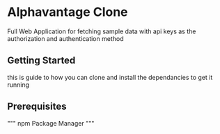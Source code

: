 # Alphavantage Clone
Full Web Application for fetching sample data with api keys as the authorization and authentication method
## Getting Started
this is guide to how you can clone and install the dependancies to get it running
## Prerequisites
"""
npm Package Manager
"""
